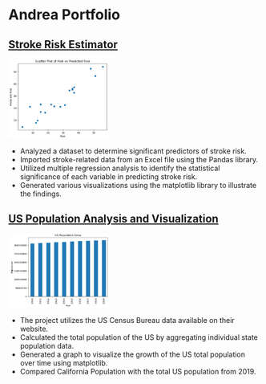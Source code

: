 # Andrea Portfolio
## [Stroke Risk Estimator](https://github.com/anmon6/stroke_proj)
<img src="https://github.com/anmon6/stroke_proj/blob/main/Risk_vs_Predicted_Risk.PNG" width=40% height=40%>

* Analyzed a dataset to determine significant predictors of stroke risk.
* Imported stroke-related data from an Excel file using the Pandas library.
* Utilized multiple regression analysis to identify the statistical significance of each variable in predicting stroke risk.
* Generated various visualizations using the matplotlib library to illustrate the findings.

## [US Population Analysis and Visualization](https://github.com/anmon6/uspop_proj)
<img src="https://github.com/anmon6/uspop_proj/blob/main/US_growth.PNG" width=40% height=40%>

* The project utilizes the US Census Bureau data available on their website.
* Calculated the total population of the US by aggregating individual state population data.
* Generated a graph to visualize the growth of the US total population over time using matplotlib.
* Compared California Population with the total US population from 2019.
